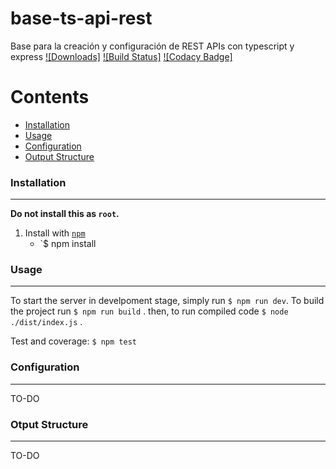 # base-ts-api-rest
Base para la creación y configuración de REST APIs con typescript y express
[![Downloads]](http://pepy.tech/count/shallow-backup)
[![Build Status]](https://travis-ci.com/alichtman/shallow-backup)
[![Codacy Badge]](https://www.codacy.com/app/alichtman/shallow-backup?utm_source=github.com&amp;utm_medium=referral&amp;utm_content=alichtman/shallow-backup&amp;utm_campaign=Badge_Grade)
<!-- [![Coverage Status](https://coveralls.io/repos/github/alichtman/shallow-backup/badge.svg?branch=master)](https://coveralls.io/github/alichtman/shallow-backup?branch=master) -->

Contents
========

 * [Installation](#installation)
 * [Usage](#usage)
 * [Configuration](#configuration)
 * [Output Structure](#output-structure)

### Installation
---

**Do not install this as `root`.**

1. Install with [`npm`](https://www.npmjs.com/get-npm)
    + `$ npm install

### Usage
---

To start the server in develpoment stage, simply run `$ npm run dev`.
To build the project run `$ npm run build` .
then, to run compiled code `$ node ./dist/index.js` .
 
 Test and coverage: `$ npm test`
 
 ### Configuration
 ---
 TO-DO
 
 ### Otput Structure
 ---
 TO-DO
